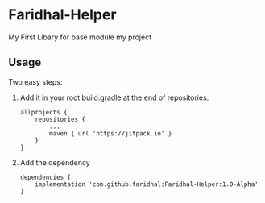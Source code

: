 # Faridhal-Helper
My First Libary for base module my project

 Usage
 -----
 Two easy steps:

1. Add it in your root build.gradle at the end of repositories:

    ```
    allprojects {
        repositories {
            ...
            maven { url 'https://jitpack.io' }
        }
    }
    ```

 2. Add the dependency
 
    ```
    dependencies {
        implementation 'com.github.faridhal:Faridhal-Helper:1.0-Alpha'
    }
    ```
